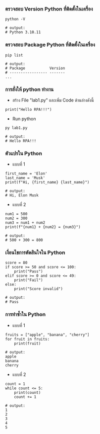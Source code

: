 ### ตรวจสอบ Version Python ที่ติดตั้งในเครื่อง
```
python -V

# output: 
# Python 3.10.11
```

### ตรวจสอบ Package Python ที่ติดตั้งในเครื่อง
```
pip list

# output:
# Package           Version
# ----------------- -------
...
```

### การสั่งให้ python ทำงาน
- สร้าง File "lab1.py" และเพิ่ม Code ด้านล่างดังนี้
```
print("Hello RPA!!!")
```
- Run python
```
py lab1.py

# output: 
# Hello RPA!!!
```

### ตัวแปรใน Python
- แบบที่ 1
```
first_name = 'Elon'
last_name = 'Musk'
print(f"Hi, {first_name} {last_name}")

# output:
# Hi, Elon Musk
```

- แบบที่ 2
```
num1 = 500
num2 = 300
num3 = num1 + num2
print(f"{num1} + {num2} = {num3}")

# output:
# 500 + 300 = 800
```

### เงื่อนไขการตัดสินใจใน Python
```
score = 80
if score >= 50 and score <= 100:
    print("Pass")
elif score >= 0 and score <= 49:
    print("Fail")
else:
    print("Score invalid")

# output:
# Pass
```

### การทำซ้ำใน Python
- แบบที่ 1
```
fruits = ["apple", "banana", "cherry"]
for fruit in fruits:
    print(fruit)

# output:
apple
banana
cherry
```

- แบบที่ 2
```
count = 1
while count <= 5:
    print(count)
    count += 1

# output:
1
2
3
4
5
```